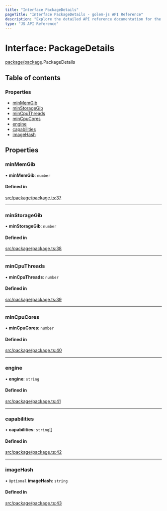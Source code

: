 ```yaml
---
title: "Interface PackageDetails"
pageTitle: "Interface PackageDetails - golem-js API Reference"
description: "Explore the detailed API reference documentation for the Interface PackageDetails within the golem-js SDK for the Golem Network."
type: "JS API Reference"
---
```

# Interface: PackageDetails

[package/package](../modules/package_package).PackageDetails

## Table of contents

### Properties

- [minMemGib](package_package.PackageDetails#minmemgib)
- [minStorageGib](package_package.PackageDetails#minstoragegib)
- [minCpuThreads](package_package.PackageDetails#mincputhreads)
- [minCpuCores](package_package.PackageDetails#mincpucores)
- [engine](package_package.PackageDetails#engine)
- [capabilities](package_package.PackageDetails#capabilities)
- [imageHash](package_package.PackageDetails#imagehash)

## Properties

### minMemGib

• **minMemGib**: `number`

#### Defined in

[src/package/package.ts:37](https://github.com/golemfactory/golem-js/blob/9137662/src/package/package.ts#L37)

___

### minStorageGib

• **minStorageGib**: `number`

#### Defined in

[src/package/package.ts:38](https://github.com/golemfactory/golem-js/blob/9137662/src/package/package.ts#L38)

___

### minCpuThreads

• **minCpuThreads**: `number`

#### Defined in

[src/package/package.ts:39](https://github.com/golemfactory/golem-js/blob/9137662/src/package/package.ts#L39)

___

### minCpuCores

• **minCpuCores**: `number`

#### Defined in

[src/package/package.ts:40](https://github.com/golemfactory/golem-js/blob/9137662/src/package/package.ts#L40)

___

### engine

• **engine**: `string`

#### Defined in

[src/package/package.ts:41](https://github.com/golemfactory/golem-js/blob/9137662/src/package/package.ts#L41)

___

### capabilities

• **capabilities**: `string`[]

#### Defined in

[src/package/package.ts:42](https://github.com/golemfactory/golem-js/blob/9137662/src/package/package.ts#L42)

___

### imageHash

• `Optional` **imageHash**: `string`

#### Defined in

[src/package/package.ts:43](https://github.com/golemfactory/golem-js/blob/9137662/src/package/package.ts#L43)
